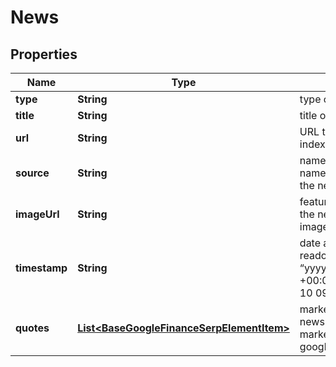 

# News


## Properties

| Name | Type | Description | Notes |
|------------ | ------------- | ------------- | -------------|
|**type** | **String** | type of element |  [optional] |
|**title** | **String** | title of the news article |  [optional] |
|**url** | **String** | URL to the page of the market index on Google Finance |  [optional] |
|**source** | **String** | name of the news source name of the website where the news article is published |  [optional] |
|**imageUrl** | **String** | featured image URL URL of the news article’s featured image |  [optional] |
|**timestamp** | **String** | date and time of the value readout in the UTC format: “yyyy-mm-dd hh-mm-ss +00:00” example: 2025-02-10 09:40:00 +00:00 |  [optional] |
|**quotes** | [**List&lt;BaseGoogleFinanceSerpElementItem&gt;**](BaseGoogleFinanceSerpElementItem.md) | market indexes quoted in the news article information about market indexes quoted in the google_finance_news_element |  [optional] |



